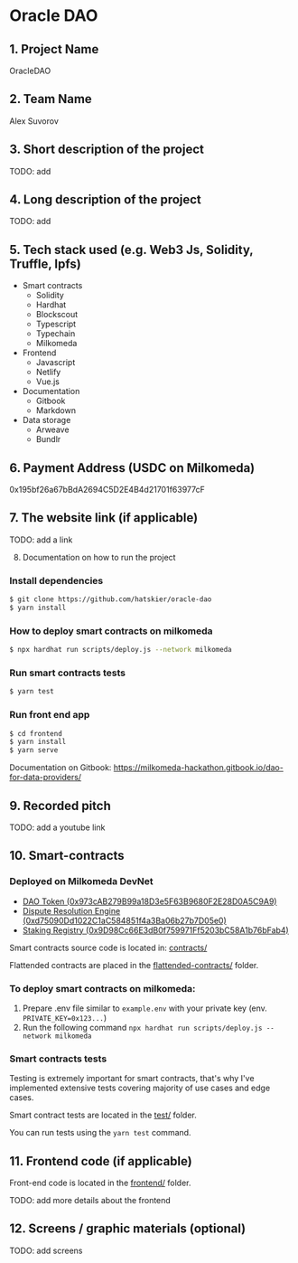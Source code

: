 # Oracle DAO


## 1. Project Name
OracleDAO

## 2. Team Name
Alex Suvorov

## 3. Short description of the project
TODO: add

## 4. Long description of the project
TODO: add

## 5. Tech stack used (e.g. Web3 Js, Solidity, Truffle, Ipfs)
- Smart contracts
  - Solidity
  - Hardhat
  - Blockscout
  - Typescript
  - Typechain
  - Milkomeda
- Frontend
  - Javascript
  - Netlify
  - Vue.js
- Documentation
  - Gitbook
  - Markdown
- Data storage
  - Arweave
  - Bundlr

## 6. Payment Address (USDC on Milkomeda)
0x195bf26a67bBdA2694C5D2E4B4d21701f63977cF

## 7. The website link (if applicable)
TODO: add a link

8. Documentation on how to run the project

### Install dependencies
```sh
$ git clone https://github.com/hatskier/oracle-dao
$ yarn install
```

### How to deploy smart contracts on milkomeda
```sh
$ npx hardhat run scripts/deploy.js --network milkomeda
```

### Run smart contracts tests
```sh
$ yarn test
```

### Run front end app
```sh
$ cd frontend
$ yarn install
$ yarn serve
```

Documentation on Gitbook: https://milkomeda-hackathon.gitbook.io/dao-for-data-providers/

## 9. Recorded pitch
TODO: add a youtube link

## 10. Smart-contracts

### Deployed on Milkomeda DevNet
- [DAO Token (0x973cAB279B99a18D3e5F63B9680F2E28D0A5C9A9)](https://explorer-devnet-cardano-evm.c1.milkomeda.com/address/0x973cAB279B99a18D3e5F63B9680F2E28D0A5C9A9)
- [Dispute Resolution Engine (0xd75090Dd1022C1aC584851f4a3Ba06b27b7D05e0)](https://explorer-devnet-cardano-evm.c1.milkomeda.com/address/0xd75090Dd1022C1aC584851f4a3Ba06b27b7D05e0)
- [Staking Registry (0x9D98Cc66E3dB0f759971Ff5203bC58A1b76bFab4)](https://explorer-devnet-cardano-evm.c1.milkomeda.com/address/0x9D98Cc66E3dB0f759971Ff5203bC58A1b76bFab4)

Smart contracts source code is located in: [contracts/](contracts/)

Flattended contracts are placed in the [flattended-contracts/](flattended-contracts/) folder.

### To deploy smart contracts on milkomeda:
1. Prepare .env file similar to `example.env` with your private key (env. `PRIVATE_KEY=0x123...`)
2. Run the following command `npx hardhat run scripts/deploy.js --network milkomeda`

### Smart contracts tests
Testing is extremely important for smart contracts, that's why I've implemented extensive tests covering majority of use cases and edge cases.

Smart contract tests are located in the [test/](test) folder.

You can run tests using the `yarn test` command.

## 11. Frontend code (if applicable)

Front-end code is located in the [frontend/](frontend/) folder.

TODO: add more details about the frontend

## 12. Screens / graphic materials (optional)

TODO: add screens
